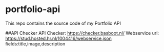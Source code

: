 # portfolio-api
This repo contains the source code of my Portfolio API

##API Checker
API Checker: https://checker.basboot.nl/
Webservice url: https://stud.hosted.hr.nl/1004416/webservice.json
fields:title,image,description


